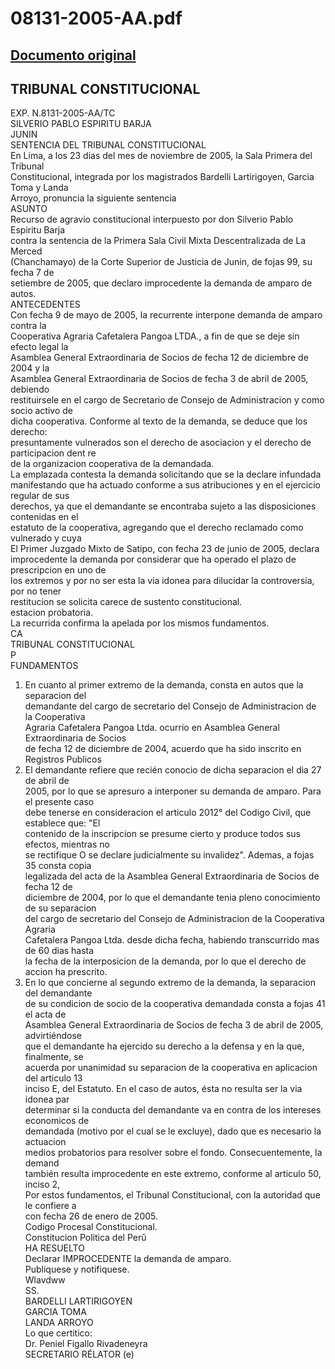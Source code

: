 
08131-2005-AA.pdf
=================
  
[Documento original](https://tc.gob.pe/jurisprudencia/2006/08131-2005-AA.pdf)  
---  
TRIBUNAL CONSTITUCIONAL  
-  
EXP. N.8131-2005-AA/TC  
SILVERIO PABLO ESPIRITU BARJA  
JUNIN  
SENTENCIA DEL TRIBUNAL CONSTITUCIONAL  
En Lima, a los 23 dias del mes de noviembre de 2005, la Sala Primera del Tribunal  
Constitucional, integrada por los magistrados Bardelli Lartirigoyen, Garcia Toma y Landa  
Arroyo, pronuncia la siguiente sentencia  
ASUNTO  
Recurso de agravio constitucional interpuesto por don Silverio Pablo Espiritu Barja  
contra la sentencia de la Primera Sala Civil Mixta Descentralizada de La Merced  
(Chanchamayo) de la Corte Superior de Justicia de Junin, de fojas 99, su fecha 7 de  
setiembre de 2005, que declaro improcedente la demanda de amparo de autos.  
ANTECEDENTES  
Con fecha 9 de mayo de 2005, la recurrente interpone demanda de amparo contra la  
Cooperativa Agraria Cafetalera Pangoa LTDA., a fin de que se deje sin efecto legal la  
Asamblea General Extraordinaria de Socios de fecha 12 de diciembre de 2004 y la  
Asamblea General Extraordinaria de Socios de fecha 3 de abril de 2005, debiendo  
restituirsele en el cargo de Secretario de Consejo de Administracion y como socio activo de  
dicha cooperativa. Conforme al texto de la demanda, se deduce que los derecho:  
presuntamente vulnerados son el derecho de asociacion y el derecho de participacion dent re  
de la organizacion cooperativa de la demandada.  
La emplazada contesta la demanda solicitando que se la declare infundada  
manifestando que ha actuado conforme a sus atribuciones y en el ejercicio regular de sus  
derechos, ya que el demandante se encontraba sujeto a las disposiciones contenidas en el  
estatuto de la cooperativa, agregando que el derecho reclamado como vulnerado y cuya  
El Primer Juzgado Mixto de Satipo, con fecha 23 de junio de 2005, declara  
improcedente la demanda por considerar que ha operado el plazo de prescripcion en uno de  
los extremos y por no ser esta la via idonea para dilucidar la controversia, por no tener  
restitucion se solicita carece de sustento constitucional.  
estacion probatoria.  
La recurrida confirma la apelada por los mismos fundamentos.  
CA  
TRIBUNAL CONSTITUCIONAL  
P  
FUNDAMENTOS  
1. En cuanto al primer extremo de la demanda, consta en autos que la separacion del  
demandante del cargo de secretario del Consejo de Administracion de la Cooperativa  
Agraria Cafetalera Pangoa Ltda. ocurrio en Asamblea General Extraordinaria de Socios  
de fecha 12 de diciembre de 2004, acuerdo que ha sido inscrito en Registros Publicos  
2. El demandante refiere que recién conocio de dicha separacion el dia 27 de abril de  
2005, por lo que se apresuro a interponer su demanda de amparo. Para el presente caso  
debe tenerse en consideracion el articulo 2012° del Codigo Civil, que establece que: "El  
contenido de la inscripcion se presume cierto y produce todos sus efectos, mientras no  
se rectifique O se declare judicialmente su invalidez". Ademas, a fojas 35 consta copia  
legalizada del acta de la Asamblea General Extraordinaria de Socios de fecha 12 de  
diciembre de 2004, por lo que el demandante tenia pleno conocimiento de su separacion  
del cargo de secretario del Consejo de Administracion de la Cooperativa Agraria  
Cafetalera Pangoa Ltda. desde dicha fecha, habiendo transcurrido mas de 60 dias hasta  
la fecha de la interposicion de la demanda, por lo que el derecho de accion ha prescrito.  
3. En lo que concierne al segundo extremo de la demanda, la separacion del demandante  
de su condicion de socio de la cooperativa demandada consta a fojas 41 el acta de  
Asamblea General Extraordinaria de Socios de fecha 3 de abril de 2005, advirtiéndose  
que el demandante ha ejercido su derecho a la defensa y en la que, finalmente, se  
acuerda por unanimidad su separacion de la cooperativa en aplicacion del articulo 13  
inciso E, del Estatuto. En el caso de autos, ésta no resulta ser la via idonea par  
determinar si la conducta del demandante va en contra de los intereses economicos de  
demandada (motivo por el cual se le excluye), dado que es necesario la actuacion  
medios probatorios para resolver sobre el fondo. Consecuentemente, la demand  
también resulta improcedente en este extremo, conforme al articulo 50, inciso 2,  
Por estos fundamentos, el Tribunal Constitucional, con la autoridad que le confiere a  
con fecha 26 de enero de 2005.  
Codigo Procesal Constitucional.  
Constitucion Politica del Perû  
HA RESUELTO  
Declarar IMPROCEDENTE la demanda de amparo.  
Publiquese y notifiquese.  
Wlavdww  
SS.  
BARDELLI LARTIRIGOYEN  
GARCIA TOMA  
LANDA ARROYO  
Lo que certitico:  
Dr. Peniel Figallo Rivadeneyra  
SECRETARIO RÉLATOR (e)